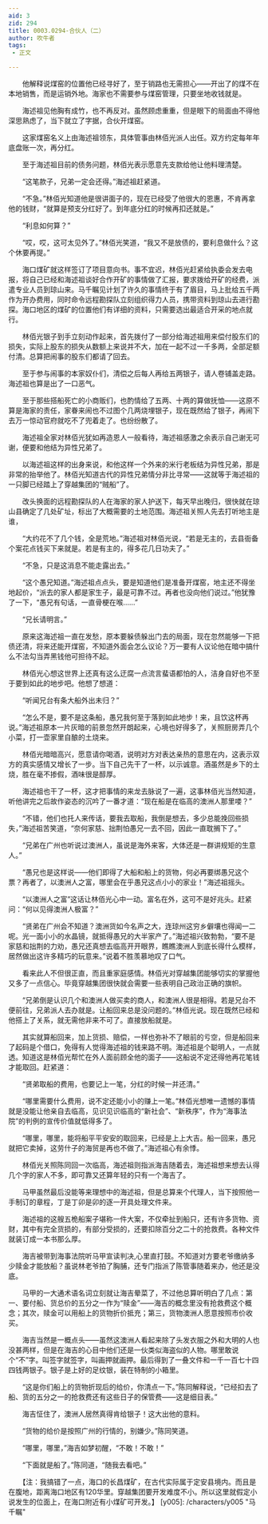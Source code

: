 ```yaml
---
aid: 3
zid: 294
title: 0003.0294-合伙人（二）
author: 吹牛者
tags: 
 - 正文

---
```




　　他解释说煤窑的位置他已经寻好了，至于销路也无需担心——开出了的煤不在本地销售，而是运销外地。海家也不需要参与煤窑管理，只要坐地收钱就是。

　　海述祖见他胸有成竹，也不再反对。虽然顾虑重重，但是眼下的局面由不得他深思熟虑了，当下就立了字据，合伙开煤窑。

　　这家煤窑名义上由海述祖领东，具体管事由林佰光派人出任。双方约定每年年底盘账一次，再分红。

　　至于海述祖目前的债务问题，林佰光表示愿意先支款给他让他料理清楚。

　　“这笔款子，兄弟一定会还得。”海述祖赶紧道。

　　“不急。”林佰光知道他是很讲面子的，现在已经受了他很大的恩惠，不肯再拿他的钱财，“就算是预支分红好了。到年底分红的时候再扣还就是。”

　　“利息如何算？”

　　“哎，哎，这可太见外了。”林佰光笑道，“我又不是放债的，要利息做什么？这个休要再提。”

　　海口煤矿就这样签订了项目意向书。事不宜迟，林佰光赶紧给执委会发去电报，将自己已经和海述祖谈好合作开矿的事情做了汇报，要求拨给开矿的经费，派遣专业人员到琼山来。马千瞩见计划了许久的事情终于有了眉目，马上批给五千两作为开办费用，同时命令远程勘探队立刻组织得力人员，携带资料到琼山去进行勘探。海口地区的煤矿的位置他们有详细的资料，只需要选出最适合开采的地点就行。

　　林佰光银子到手立刻动作起来，首先拨付了一部分给海述祖用来偿付股东们的损失，实际上股东的损失从数额上来说并不大，加在一起不过一千多两，全部足额付清。总算把闹事的股东们都请了回去。

　　至于参与闹事的本家奴仆们，清偿之后每人再给五两银子，请人卷铺盖走路。海述祖也算是出了一口恶气。

　　至于那些搭船死亡的小商贩们，也酌情给了五两、十两的算做抚恤——这原不算是海家的责任，家眷来闹也不过图个几两烧埋银子，现在既然给了银子，再闹下去万一惊动官府就吃不了兜着走了。也纷纷散了。

　　海述祖全家对林佰光犹如再造恩人一般看待，海述祖感激之余表示自己谢无可谢，便要和他结为异性兄弟了。

　　以海述祖这样的出身来说，和他这样一个外来的米行老板结为异性兄弟，那是非常的抬举他了。林佰光知道古代的异性兄弟情分非比寻常——这就等于海述祖的一只脚已经踏上了穿越集团的“贼船”了。

　　改头换面的远程勘探队的人在海家的家人护送下，每天早出晚归，很快就在琼山县确定了几处矿址，标出了大概需要的土地范围。海述祖关照人先去打听地主是谁，

　　“大约花不了几个钱，全是荒地。”海述祖对林佰光说，“若是无主的，去县衙备个案花点钱买下来就是。若是有主的，得多花几日功夫了。”

　　“不急，只是这消息不能走露出去。”

　　“这个愚兄知道。”海述祖点点头，要是知道他们是准备开煤窑，地主还不得坐地起价，“派去的家人都是家生子，最是可靠不过。再者也没向他们说过。”他犹豫了一下，“愚兄有句话，一直骨梗在喉……”

　　“兄长请明言。”

　　原来这海述祖一直在发愁，原本要躲债躲出门去的局面，现在忽然能够一下把债还清，将来还能开煤窑，不知道外面会怎么议论？万一要有人议论他在暗中搞什么不法勾当弄黑钱他可担待不起。

　　林佰光心想这世界上还真有这么迂腐一点流言蜚语都怕的人，洁身自好也不至于要到如此的地步吧。他想了想道：

　　“听闻兄台有条大船外出未归？”

　　“怎么不是，要不是这条船，愚兄我何至于落到如此地步！来，且饮这杯再说。”海述祖原本一片灰暗的前景忽然开朗起来，心境也好得多了，关照厨房弄几个小菜，打一壶家里自酿的土烧来。

　　林佰光暗暗高兴，愿意请你喝酒，说明对方对表达亲热的意思在内，这表示双方的真实感情又增长了一步。当下自己先干了一杯，以示诚意。酒虽然是乡下的土烧，胜在毫不掺假，酒味很是醇厚。

　　海述祖也干了一杯，这才把事情的来龙去脉说了一遍，这事林佰光当然知道，听他讲完之后故作姿态的沉吟了一番才道：“现在船是在临高的澳洲人那里喽？”

　　“不错，他们也托人来传话，要我去取船，我倒是想去，多少总能挽回些损失，”海述祖苦笑道，“奈何家慈、拙荆怕愚兄一去不回，因此一直耽搁下了。”

　　“兄弟在广州也听说过澳洲人，虽说是海外来客，大体还是一群讲规矩的生意人。”

　　“愚兄也是这样说——他们即得了大船和船上的货物，何必再要绑愚兄这个票？再者了，以澳洲人之富，哪里会在乎愚兄这点小小的家业！”海述祖摇头。

　　“以澳洲人之富”这话让林佰光心中一动。富名在外，这可不是好兆头。赶紧问：“何以见得澳洲人极富？”

　　“贤弟在广州会不知道？澳洲货如今名声之大，连琼州这穷乡僻壤也得闻一二呢。光一面小小的水晶镜，就抵得愚兄的大半家产了。”海述祖兴致勃勃，“要不是家慈和拙荆的力劝，愚兄还真想去临高开开眼界，瞧瞧澳洲人到底长得什么模样，居然做出这许多精巧的玩意来。”说着不胜羡慕地叹了口气。

　　看来此人不但很正直，而且重家庭感情。林佰光对穿越集团能够切实的掌握他又多了一点信心。毕竟穿越集团很快就会需要一些表明自己政治正确的旗帜。

　　“兄弟倒是认识几个和澳洲人做买卖的商人，和澳洲人很是相得。若是兄台不便前往，兄弟派人去办就是。让船回来总是没问题的。”林佰光说。现在既然已经和他搭上了关系，就无需他非来不可了。直接放船就是。

　　其实就算船回来，加上货损、赔偿，一样也弥补不了眼前的亏空，但是船回来了起码是个借口，免得有人觉得海述祖的钱来路不明。海述祖是个聪明人，一点就透。知道这是林佰光帮忙在外人面前顾全他的面子——这船说不定还得他再花笔钱才能取回。赶紧道：

　　“贤弟取船的费用，也要记上一笔，分红的时候一并还清。”

　　“哪里需要什么费用，说不定还能小小的赚上一笔。”林佰光想唯一遗憾的事情就是没能让他亲自去临高，见识见识临高的“新社会”、“新秩序”，作为“海事法院”的判例的宣传价值就低得多了。

　　“哪里，哪里，能将船平平安安的取回来，已经是上上大吉。船一回来，愚兄就把它卖掉，这劳什子的海贸是再也不做了。”海述祖心有余悸。

　　林佰光关照陈同回一次临高，海述祖则指派海吉随着去，海述祖想来想去认得几个字的家人不多，即可靠又还算年轻的只有一个海吉了。

　　马甲虽然最后没能等来理想中的海述祖，但是总算来个代理人，当下按照他一手制订的章程，丁是丁卯是卯的逐一开具处理文件来。

　　海述祖的这艘五桅船案子堪称一件大案，不仅牵扯到船只，还有许多货物、资财，其中有完全货损的，有部分受损的，还要扣除百分之二十的抢救费。各种文件就装订成一本书那么厚。

　　海吉被带到海事法院听马甲宣读判决,心里直打鼓。不知道对方要老爷缴纳多少赎金才能放船？虽说林老爷拍了胸脯，还专门指派了陈管事随着来办，他还是没底。

　　马甲的一大通术语名词立刻就让海吉晕菜了，不过他总算听明白了几点：第一、要付船、货总价的五分之一作为“赎金”——海吉的概念里没有抢救费这个概念；其次，赎金可以用船上的货物折价抵充；第三，货物澳洲人愿意按照市价收买。

　　海吉当然是一概点头——虽然这澳洲人看起来除了头发衣服之外和大明的人也没甚两样，但是在海吉的心目中他们还是一伙类似海盗似的人物。哪里敢说个“不”字。叫签字就签字，叫画押就画押。最后得到了一叠文件和一千一百七十四四钱两银子。银子是上好的足纹银，装在特制的小箱里。

　　“这是你们船上的货物折现后的给价，你清点一下。”陈同解释说，“已经扣去了船、货的五分之一的抢救费还有这些日子的保管费——这是细目表。”

　　海吉怔住了，澳洲人居然真得肯给银子！这大出他的意料。

　　“货物的给价是按照广州的行情的，别嫌少。”陈同笑道。

　　“哪里，哪里，”海吉如梦初醒，“不敢！不敢！”

　　“下面就是船了。”陈同道，“随我去看吧。”

　　【注：我搞错了一点，海口的长昌煤矿，在古代实际属于定安县境内。而且是在腹地，距离海口地区有120华里。穿越集团要开发难度不小。所以这里就假定小说发生的位面上，在海口附近有小煤矿可开发。】
[y005]: /characters/y005 "马千瞩"


